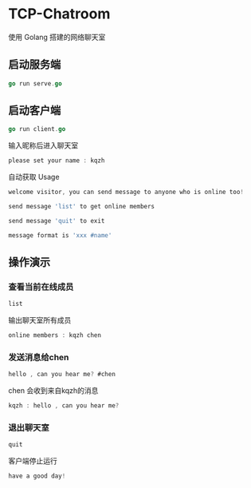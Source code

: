 # TCP-Chatroom
使用 Golang 搭建的网络聊天室

## 启动服务端

```go
go run serve.go
```
## 启动客户端

```go
go run client.go
```
输入昵称后进入聊天室
```go
please set your name : kqzh
```
自动获取 Usage
```go
welcome visitor, you can send message to anyone who is online too!

send message 'list' to get online members

send message 'quit' to exit

message format is 'xxx #name'

```
## 操作演示

### 查看当前在线成员
```go
list
```
输出聊天室所有成员
```go
online members : kqzh chen
```
### 发送消息给chen
```go
hello , can you hear me? #chen
```
chen 会收到来自kqzh的消息
```go
kqzh : hello , can you hear me?
```

### 退出聊天室
```go
quit
```
客户端停止运行
```go
have a good day!
```

